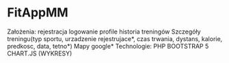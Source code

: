 # FitAppMM

Założenia:
rejestracja
logowanie
profile
historia treningów
Szczegóły treningu(typ sportu, urzadzenie rejestrujace*, czas trwania, dystans, kalorie, predkosc, data, tetno*)
Mapy google*
Technologie:
PHP
BOOTSTRAP 5
CHART.JS (WYKRESY)
